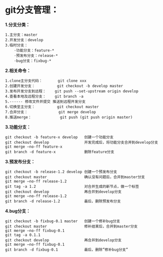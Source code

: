 
# git分支管理：

**1.分支分类：**

    1.主分支：master
    2.开发分支：develop
    3.临时分支：
        ·功能分支：feature-*
        ·预发布分支：release-*
        ·bug分支：fixbug-*
        
**2.相关命令：**

    1.clone主分支代码：       git clone xxx
    2.创建开发分支：          git checkout -b develop master
    3.发布开发分支到远程：    git push --set-upstream origin develop
    4.查看本地及远程分支：    git branch -a
    5.------ 修改文件并提交 推送到远程开发分支
    6.切换至主分支：          git checkout master
    7.合并分支：              git merge develop 
    8.推送merge：             git push (git push origin master)
                         
**3.功能分支：**
    
    git checkout -b feature-x develop   创建一个功能分支
    git checkout develop                开发完成后，将功能分支合并到develop分支
    git merge –no-ff feature-x         
    git branch -d feature-x             删除feature分支

**3.预发布分支：**

    git checkout -b release-1.2 develop 创建一个预发布分支
    git checkout master                 确认没有问题后，合并到master分支
    git merge –no-ff release-1.2
    git tag -a 1.2                      对合并生成的新节点，做一个标签
    git checkout develop                再合并到develop分支
    git merge –no-ff release-1.2
    git branch -d release-1.2           最后，删除预发布分支
    
**4.bug分支：**
    
    git checkout -b fixbug-0.1 master   创建一个修补bug分支
    git checkout master                 修补结束后，合并到master分支
    git merge –no-ff fixbug-0.1
    git tag -a 0.1.1
    git checkout develop                再合并到develop分支
    git merge –no-ff fixbug-0.1
    git branch -d fixbug-0.1            最后，删除”修补bug分支”